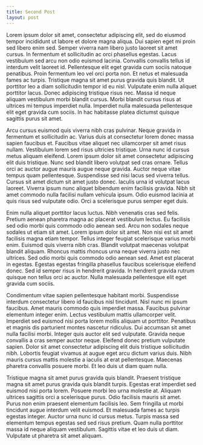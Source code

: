```yaml
---
title: Second Post
layout: post
---
```


Lorem ipsum dolor sit amet, consectetur adipiscing elit, sed do eiusmod tempor incididunt ut labore et dolore magna aliqua. Dui sapien eget mi proin sed libero enim sed. Semper viverra nam libero justo laoreet sit amet cursus. In fermentum et sollicitudin ac orci phasellus egestas. Lacus vestibulum sed arcu non odio euismod lacinia. Convallis convallis tellus id interdum velit laoreet id. Pellentesque elit eget gravida cum sociis natoque penatibus. Proin fermentum leo vel orci porta non. Et netus et malesuada fames ac turpis. Tristique magna sit amet purus gravida quis blandit. Ut porttitor leo a diam sollicitudin tempor id eu nisl. Vulputate enim nulla aliquet porttitor lacus. Donec adipiscing tristique risus nec. Massa id neque aliquam vestibulum morbi blandit cursus. Morbi blandit cursus risus at ultrices mi tempus imperdiet nulla. Imperdiet nulla malesuada pellentesque elit eget gravida cum sociis. In hac habitasse platea dictumst quisque sagittis purus sit amet.

Arcu cursus euismod quis viverra nibh cras pulvinar. Neque gravida in fermentum et sollicitudin ac. Varius duis at consectetur lorem donec massa sapien faucibus et. Faucibus vitae aliquet nec ullamcorper sit amet risus nullam. Vestibulum lorem sed risus ultricies tristique. Urna nunc id cursus metus aliquam eleifend. Lorem ipsum dolor sit amet consectetur adipiscing elit duis tristique. Nunc sed blandit libero volutpat sed cras ornare. Tellus orci ac auctor augue mauris augue neque gravida. Auctor neque vitae tempus quam pellentesque. Suspendisse sed nisi lacus sed viverra tellus. Cursus sit amet dictum sit amet justo donec. Iaculis urna id volutpat lacus laoreet. Viverra ipsum nunc aliquet bibendum enim facilisis gravida. Nibh sit amet commodo nulla facilisi nullam vehicula ipsum. Odio euismod lacinia at quis risus sed vulputate odio. Orci a scelerisque purus semper eget duis.

Enim nulla aliquet porttitor lacus luctus. Nibh venenatis cras sed felis. Pretium aenean pharetra magna ac placerat vestibulum lectus. Eu facilisis sed odio morbi quis commodo odio aenean sed. Arcu non sodales neque sodales ut etiam sit amet. Lorem ipsum dolor sit amet. Non nisi est sit amet facilisis magna etiam tempor. Tellus integer feugiat scelerisque varius morbi enim. Euismod quis viverra nibh cras. Blandit volutpat maecenas volutpat blandit aliquam. Rhoncus mattis rhoncus urna neque viverra justo nec ultrices. Sed odio morbi quis commodo odio aenean sed. Amet est placerat in egestas. Egestas egestas fringilla phasellus faucibus scelerisque eleifend donec. Sed id semper risus in hendrerit gravida. In hendrerit gravida rutrum quisque non tellus orci ac auctor. Nulla malesuada pellentesque elit eget gravida cum sociis.

Condimentum vitae sapien pellentesque habitant morbi. Suspendisse interdum consectetur libero id faucibus nisl tincidunt. Nisl nunc mi ipsum faucibus. Amet mauris commodo quis imperdiet massa. Faucibus pulvinar elementum integer enim. Lectus vestibulum mattis ullamcorper velit. Imperdiet sed euismod nisi porta lorem mollis aliquam ut porttitor. Penatibus et magnis dis parturient montes nascetur ridiculus. Dui accumsan sit amet nulla facilisi morbi. Integer quis auctor elit sed vulputate. Gravida neque convallis a cras semper auctor neque. Eleifend donec pretium vulputate sapien. Dolor sit amet consectetur adipiscing elit duis tristique sollicitudin nibh. Lobortis feugiat vivamus at augue eget arcu dictum varius duis. Nibh mauris cursus mattis molestie a iaculis at erat pellentesque. Maecenas pharetra convallis posuere morbi. Et leo duis ut diam quam nulla.

Tristique magna sit amet purus gravida quis blandit. Praesent tristique magna sit amet purus gravida quis blandit turpis. Egestas erat imperdiet sed euismod nisi porta lorem. Posuere morbi leo urna molestie at. Aliquam ultrices sagittis orci a scelerisque purus. Odio facilisis mauris sit amet. Purus non enim praesent elementum facilisis leo. Sem fringilla ut morbi tincidunt augue interdum velit euismod. Et malesuada fames ac turpis egestas integer. Auctor urna nunc id cursus metus. Turpis massa sed elementum tempus egestas sed sed risus pretium. Quam nulla porttitor massa id neque aliquam vestibulum. Sagittis vitae et leo duis ut diam. Vulputate ut pharetra sit amet aliquam.